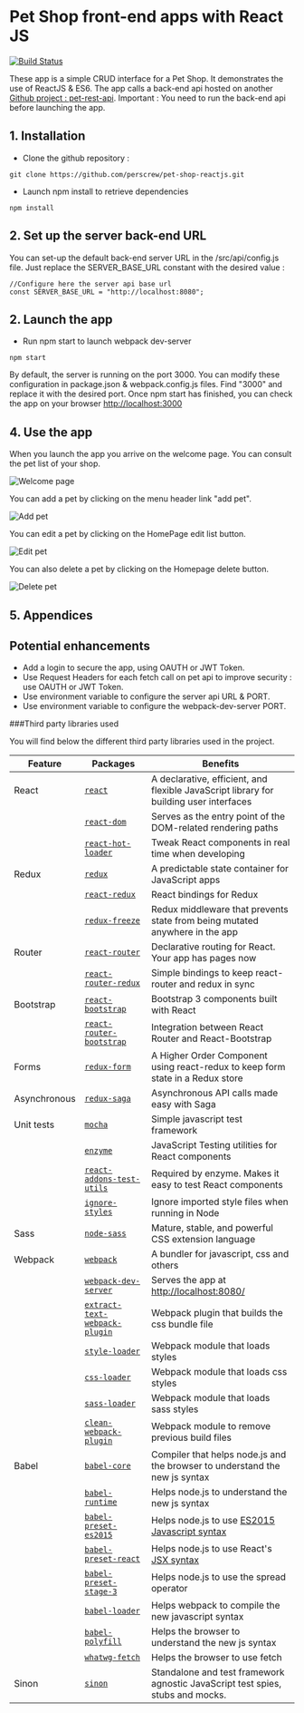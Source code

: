 # Pet Shop front-end apps with React JS

[![Build Status](https://travis-ci.org/perscrew/pet-shop-reactjs.svg?branch=master)](https://travis-ci.org/perscrew/pet-shop-reactjs)

These app is a simple CRUD interface for a Pet Shop.
It demonstrates the use of ReactJS & ES6.
The app calls a back-end api hosted on another [Github project : pet-rest-api](https://github.com/perscrew/pet-rest-api).
Important : You need to run the back-end api before launching the app.

## 1. Installation

* Clone the github repository :
```
git clone https://github.com/perscrew/pet-shop-reactjs.git
```

* Launch npm install to retrieve dependencies
```
npm install
```

## 2. Set up the server back-end URL
You can set-up the default back-end server URL in the /src/api/config.js file.
Just replace the SERVER_BASE_URL constant with the desired value :
```
//Configure here the server api base url
const SERVER_BASE_URL = "http://localhost:8080";
```

## 2. Launch the app

* Run npm start to launch webpack dev-server
```
npm start
```
By default, the server is running on the port 3000. You can modify these configuration in package.json & webpack.config.js files. Find "3000" and replace it with the desired port.
Once npm start has finished, you can check the app on your browser [http://localhost:3000](http://localhost:3000)

## 4. Use the app

When you launch the app you arrive on the welcome page. You can consult the pet list of your shop.

![Welcome page](/screenshots/welcome.png)

You can add a pet by clicking on the menu header link "add pet".

![Add pet](/screenshots/add_pet.png)

You can edit a pet by clicking on the HomePage edit list button.

![Edit pet](/screenshots/edit_pet.png)

You can also delete a pet by clicking on the Homepage delete button.

![Delete pet](/screenshots/delete_pet.png)

## 5. Appendices

## Potential enhancements
- Add a login to secure the app, using OAUTH or JWT Token.
- Use Request Headers for each fetch call on pet api to improve security : use OAUTH or JWT Token.
- Use environment variable to configure the server api URL & PORT.
- Use environment variable to configure the webpack-dev-server PORT.


###Third party libraries used

You will find below the different third party libraries used in the project.

|Feature|Packages|Benefits|
|-------|--------|--------|
|React|[`react`](https://github.com/facebook/react)|A declarative, efficient, and flexible JavaScript library for building user interfaces|
||[`react-dom`](https://www.npmjs.com/package/react-dom)|Serves as the entry point of the DOM-related rendering paths|
||[`react-hot-loader`](https://github.com/gaearon/react-hot-loader)|Tweak React components in real time when developing|
|Redux|[`redux`](https://github.com/reactjs/redux)|A predictable state container for JavaScript apps|
||[`react-redux`](https://github.com/reactjs/react-redux)|React bindings for Redux|
||[`redux-freeze`](https://github.com/buunguyen/redux-freeze)|Redux middleware that prevents state from being mutated anywhere in the app|
|Router|[`react-router`](https://github.com/ReactTraining/react-router)|Declarative routing for React. Your app has pages now|
||[`react-router-redux`](https://github.com/reactjs/react-router-redux)|Simple bindings to keep react-router and redux in sync|
|Bootstrap|[`react-bootstrap`](https://github.com/react-bootstrap/react-bootstrap)|Bootstrap 3 components built with React|
||[`react-router-bootstrap`](https://github.com/react-bootstrap/react-router-bootstrap)|Integration between React Router and React-Bootstrap|
|Forms|[`redux-form`](https://github.com/erikras/redux-form)|A Higher Order Component using react-redux to keep form state in a Redux store|
|Asynchronous|[`redux-saga`](https://github.com/yelouafi/redux-saga)|Asynchronous API calls made easy with Saga|
|Unit tests|[`mocha`](https://github.com/mochajs/mocha)|Simple javascript test framework|
||[`enzyme`](https://github.com/airbnb/enzyme)|JavaScript Testing utilities for React components|
||[`react-addons-test-utils`](https://facebook.github.io/react/docs/test-utils.html)|Required by enzyme. Makes it easy to test React components|
||[`ignore-styles`](https://www.npmjs.com/package/ignore-styles)|Ignore imported style files when running in Node|
|Sass|[`node-sass`](https://github.com/sass/node-sass)|Mature, stable, and powerful CSS extension language|
|Webpack|[`webpack`](https://github.com/webpack/webpack)|A bundler for javascript, css and others|
||[`webpack-dev-server`](https://github.com/webpack/webpack-dev-server)|Serves the app at [http://localhost:8080/](http://localhost:8080/)|
||[`extract-text-webpack-plugin`](https://github.com/webpack/extract-text-webpack-plugin)|Webpack plugin that builds the css bundle file|
||[`style-loader`](https://github.com/webpack/style-loader)|Webpack module that loads styles|
||[`css-loader`](https://github.com/webpack/css-loader)|Webpack module that loads css styles|
||[`sass-loader`](https://github.com/jtangelder/sass-loader)|Webpack module that loads sass styles|
||[`clean-webpack-plugin`](https://github.com/johnagan/clean-webpack-plugin)|Webpack module to remove previous build files|
|Babel|[`babel-core`](https://github.com/babel/babel/tree/master/packages/babel-core)|Compiler that helps node.js and the browser to understand the new js syntax|
||[`babel-runtime`](https://www.npmjs.com/package/babel-runtime)|Helps node.js to understand the new js syntax|
||[`babel-preset-es2015`](http://babeljs.io/docs/plugins/preset-es2015/)|Helps node.js to use [ES2015 Javascript syntax](http://www.ecma-international.org/ecma-262/6.0/ECMA-262.pdf)|
||[`babel-preset-react`](http://babeljs.io/docs/plugins/preset-react/)|Helps node.js to use React's [JSX syntax](https://facebook.github.io/jsx/)|
||[`babel-preset-stage-3`](https://babeljs.io/docs/plugins/preset-stage-0/)|Helps node.js to use the spread operator|
||[`babel-loader`](https://github.com/babel/babel-loader)|Helps webpack to compile the new javascript syntax|
||[`babel-polyfill`](https://babeljs.io/docs/usage/polyfill/)|Helps the browser to understand the new js syntax|
||[`whatwg-fetch`](https://github.com/github/fetch)|Helps the browser to use fetch|
|Sinon|[`sinon`](https://github.com/sinonjs/sinon)|Standalone and test framework agnostic JavaScript test spies, stubs and mocks.|
